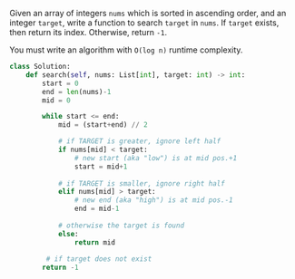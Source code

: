 Given an array of integers `nums` which is sorted in ascending order, and an integer `target`, write a function to search `target` in `nums`. If `target` exists, then return its index. Otherwise, return `-1`.

You must write an algorithm with `O(log n)` runtime complexity.


```python
class Solution:
    def search(self, nums: List[int], target: int) -> int:
        start = 0
        end = len(nums)-1
        mid = 0

        while start <= end:
            mid = (start+end) // 2

            # if TARGET is greater, ignore left half
            if nums[mid] < target:
                # new start (aka "low") is at mid pos.+1
                start = mid+1
            
            # if TARGET is smaller, ignore right half
            elif nums[mid] > target:
                # new end (aka "high") is at mid pos.-1
                end = mid-1
            
            # otherwise the target is found
            else:
                return mid
    
         # if target does not exist
        return -1
```
